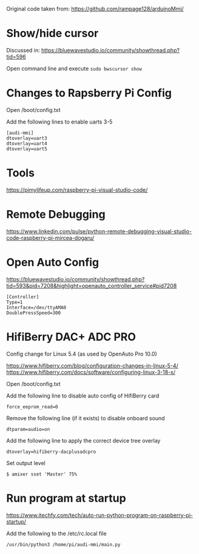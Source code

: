 Original code taken from: https://github.com/rampage128/arduinoMmi/

# Show/hide cursor
Discussed in: https://bluewavestudio.io/community/showthread.php?tid=596

Open command line and execute
`sudo bwscursor show`

# Changes to Rapsberry Pi Config
Open /boot/config.txt

Add the following lines to enable uarts 3-5

    [audi-mmi]
    dtoverlay=uart3
    dtoverlay=uart4
    dtoverlay=uart5


# Tools
https://pimylifeup.com/raspberry-pi-visual-studio-code/

# Remote Debugging
https://www.linkedin.com/pulse/python-remote-debugging-visual-studio-code-raspberry-pi-mircea-dogaru/

# Open Auto Config
https://bluewavestudio.io/community/showthread.php?tid=593&pid=7208&highlight=openauto_controller_service#pid7208
    
    [Controller]
    Type=1
    Interface=/dev/ttyAMA0
    DoublePressSpeed=300

# HifiBerry DAC+ ADC PRO
Config change for Linux 5.4 (as used by OpenAuto Pro 10.0)

https://www.hifiberry.com/blog/configuration-changes-in-linux-5-4/
https://www.hifiberry.com/docs/software/configuring-linux-3-18-x/

Open /boot/config.txt

Add the following line to disable auto config of HifiBerry card

    force_eeprom_read=0

Remove the following line (if it exists) to disable onboard sound
    
    dtparam=audio=on

Add the following line to apply the correct device tree overlay

    dtoverlay=hifiberry-dacplusadcpro

Set output level

    $ amixer sset 'Master' 75%    

# Run program at startup

https://www.itechfy.com/tech/auto-run-python-program-on-raspberry-pi-startup/

Add the following to the /etc/rc.local file

    /usr/bin/python3 /home/pi/audi-mmi/main.py